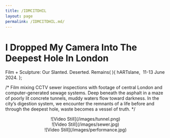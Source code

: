 ```yaml
---
title: /IDMCITDHIL
layout: page
permalink: /IDMCITDHIL.md/
---
```


# I Dropped My Camera Into The Deepest Hole In London
Film + Sculpture: Our Slanted. Deserted. Remains( ){
  hARTslane,  11-13 June 2024.
};  

/*
Film mixing CCTV sewer inspections with footage of central London and computer-generated sewage systems. 
Deep beneath the asphalt in a maze of poorly lit concrete tunnels, muddy waters flow toward darkness. In the city’s digestion system, we encounter the remnants of a life before and through the deepest hole, waste becomes a vessel of truth. 
*/
  
<div style="text-align: center;">
    ![Video Still](/images/tunnel.png)
</div>
  
<div style="text-align: center;">
    ![Video Still](/images/sewer.jpg)
</div>

<div style="text-align: center;">
    ![Video Still](/images/performance.jpg)
</div>
